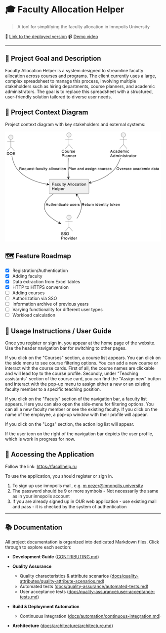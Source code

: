 # 🎓 Faculty Allocation Helper

> A tool for simplifying the faculty allocation in Innopolis University

🔗 [Link to the deployed version](https://facallhelp.ru)
📹 [Demo video](https://www.youtube.com/watch?v=dQw4w9WgXcQ)

---

## 🎯 Project Goal and Description

Faculty Allocation Helper is a system designed to streamline faculty allocation across courses and programs. The client currently uses a large, complex spreadsheet to manage this process, involving multiple stakeholders such as hiring departments, course planners, and academic administrators. The goal is to replace this spreadsheet with a structured, user-friendly solution tailored to diverse user needs.

## 🧩 Project Context Diagram

Project context diagram with key stakeholders and external systems:

![Context Diagram](docs/images/context-diagram.png)

## 🗺️ Feature Roadmap

- [x] Registration/Authentication
- [x] Adding faculty
- [x] Data extraction from Excel tables
- [x] HTTP to HTTPS conversion
- [ ] Adding courses
- [ ] Authorization via SSO
- [ ] Information archive of previous years
- [ ] Varying functionality for different user types
- [ ] Workload calculation

## 📘 Usage Instructions / User Guide

Once you register or sign in, you appear at the home page of the website. Use the header navigation bar for switching to other pages.

If you click on the "Courses" section, a course list appears. You can click on the side menu to see course filtering options. You can add a new course or interact with the course cards. First of all, the course names are clickable and will lead toy to the course profile. Secondly, under "Teaching assistants" section of the course card, you can find the "Assign new" button and interact with the pop-up menu to assign either a new or an existing faculty member to a specific teaching position.

If you click on the "Facuty" section of the navigation bar, a faculty list appears. Here you can also open the side-menu for filtering options. You can all a new faculty member or see the existing faculty. If you click on the name of the employee, a pop-up window with their profile will appear.

If you click on the "Logs" section, the action log list will appear. 

If the user icon on the right of the navigation bar depicts the user profile, which is work in progress for now.

## 🔗 Accessing the Application

Follow the link: https://facallhelp.ru

To use the application, you should register or sign in.
1) To sign up use innopolis mail, e.g. m.pezer@innopolis.university
2) The password should be 9 or more symbols - Not necessarily the same as in your innopolis account
3) If you are already signed up in OUR web application - use existing mail and pass - it is checked by the system of authentication

---

## 📚 Documentation

All project documentation is organized into dedicated Markdown files. Click through to explore each section:

- **Development Guide** ([CONTRIBUTING.md](CONTRIBUTING.md))  

- **Quality Assurance**  
  - Quality characteristics & attribute scenarios ([docs/quality-attributes/quality-attribute-scenarios.md](docs/quality-attributes/quality-attribute-scenarios.md))  
  - Automated tests ([docs/quality-assurance/automated-tests.md](docs/quality-assurance/automated-tests.md))  
  - User acceptance tests ([docs/quality-assurance/user-acceptance-tests.md](docs/quality-assurance/user-acceptance-tests.md))

- **Build & Deployment Automation**  
  - Continuous Integration ([docs/automation/continuous-integration.md](docs/automation/continuous-integration.md))  

- **Architecture** ([docs/architecture/architecture.md](docs/architecture/architecture.md))  
